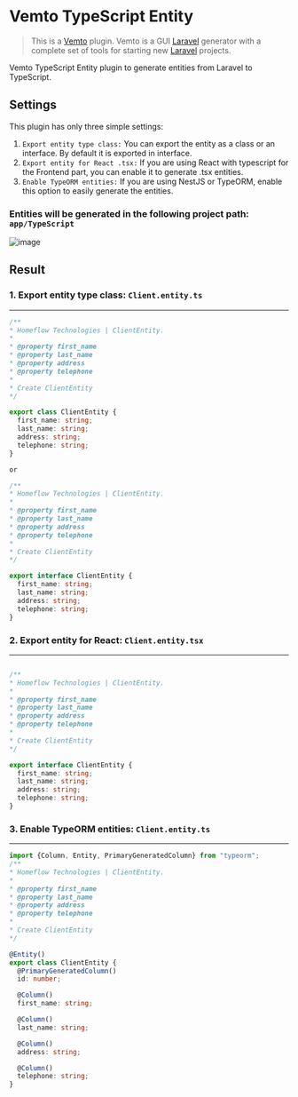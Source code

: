 # Vemto TypeScript Entity

> This is a [Vemto](https://vemto.app) plugin. Vemto is a GUI [Laravel](https://laravel.com) generator with a complete set of tools for starting new [Laravel](https://laravel.com) projects. 

Vemto TypeScript Entity plugin to generate entities from Laravel to TypeScript.

## Settings

This plugin has only three simple settings:

1. ```Export entity type class:``` You can export the entity as a class or an interface. By default it is exported in interface.
2. ```Export entity for React .tsx:``` If you are using React with typescript for the Frontend part, you can enable it to generate .tsx entities. 
3. ```Enable TypeORM entities:``` If you are using NestJS or TypeORM, enable this option to easily generate the entities.

### Entities will be generated in the following project path: ```app/TypeScript```


![image](https://firebasestorage.googleapis.com/v0/b/homeflow-technologies.appspot.com/o/typescript.png?alt=media&token=f92d5b12-eb19-4d09-b891-b51aca33fb1b)


## Result

### 1. Export entity type class: ```Client.entity.ts```
-----
```typescript
/**
* Homeflow Technologies | ClientEntity.
*
* @property first_name
* @property last_name
* @property address
* @property telephone
*
* Create ClientEntity
*/

export class ClientEntity {
  first_name: string;
  last_name: string;
  address: string;
  telephone: string;
}

or 

/**
* Homeflow Technologies | ClientEntity.
*
* @property first_name
* @property last_name
* @property address
* @property telephone
*
* Create ClientEntity
*/

export interface ClientEntity {
  first_name: string;
  last_name: string;
  address: string;
  telephone: string;
}
```

### 2. Export entity for React: ```Client.entity.tsx```
-----
```typescript

/**
* Homeflow Technologies | ClientEntity.
*
* @property first_name
* @property last_name
* @property address
* @property telephone
*
* Create ClientEntity
*/

export interface ClientEntity {
  first_name: string;
  last_name: string;
  address: string;
  telephone: string;
}
```

### 3. Enable TypeORM entities: ```Client.entity.ts```
-----
```typescript
import {Column, Entity, PrimaryGeneratedColumn} from "typeorm";
/**
* Homeflow Technologies | ClientEntity.
*
* @property first_name
* @property last_name
* @property address
* @property telephone
*
* Create ClientEntity
*/

@Entity()
export class ClientEntity {
  @PrimaryGeneratedColumn()
  id: number;

  @Column()
  first_name: string;

  @Column()
  last_name: string;

  @Column()
  address: string;

  @Column()
  telephone: string;
}
```
